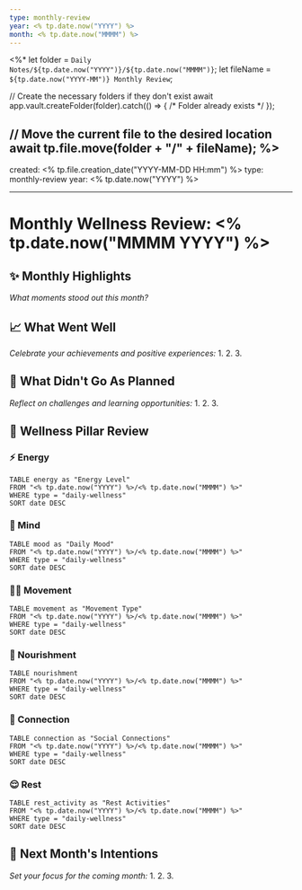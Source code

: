 ```yaml
---
type: monthly-review
year: <% tp.date.now("YYYY") %>
month: <% tp.date.now("MMMM") %>
---
```

<%*
let folder = `Daily Notes/${tp.date.now("YYYY")}/${tp.date.now("MMMM")}`;
let fileName = `${tp.date.now("YYYY-MM")} Monthly Review`;

// Create the necessary folders if they don't exist
await app.vault.createFolder(folder).catch(() => { /* Folder already exists */ });

// Move the current file to the desired location
await tp.file.move(folder + "/" + fileName);
%>
---
created: <% tp.file.creation_date("YYYY-MM-DD HH:mm") %>
type: monthly-review
year: <% tp.date.now("YYYY") %>

---
# Monthly Wellness Review: <% tp.date.now("MMMM YYYY") %>

## ✨ Monthly Highlights
*What moments stood out this month?*


## 📈 What Went Well
*Celebrate your achievements and positive experiences:*
1. 
2. 
3. 


## 🤔 What Didn't Go As Planned
*Reflect on challenges and learning opportunities:*
1. 
2. 
3. 


## 🌟 Wellness Pillar Review

### ⚡ Energy
```dataview
TABLE energy as "Energy Level"
FROM "<% tp.date.now("YYYY") %>/<% tp.date.now("MMMM") %>"
WHERE type = "daily-wellness"
SORT date DESC
```

### 🧠 Mind
```dataview
TABLE mood as "Daily Mood"
FROM "<% tp.date.now("YYYY") %>/<% tp.date.now("MMMM") %>"
WHERE type = "daily-wellness"
SORT date DESC
```

### 🏃‍♂️ Movement
```dataview
TABLE movement as "Movement Type"
FROM "<% tp.date.now("YYYY") %>/<% tp.date.now("MMMM") %>"
WHERE type = "daily-wellness"
SORT date DESC
```

### 🥗 Nourishment
```dataview
TABLE nourishment
FROM "<% tp.date.now("YYYY") %>/<% tp.date.now("MMMM") %>"
WHERE type = "daily-wellness"
SORT date DESC
```

### 🤝 Connection
```dataview
TABLE connection as "Social Connections"
FROM "<% tp.date.now("YYYY") %>/<% tp.date.now("MMMM") %>"
WHERE type = "daily-wellness"
SORT date DESC
```

### 😌 Rest
```dataview
TABLE rest_activity as "Rest Activities"
FROM "<% tp.date.now("YYYY") %>/<% tp.date.now("MMMM") %>"
WHERE type = "daily-wellness"
SORT date DESC
```

## 🎯 Next Month's Intentions
*Set your focus for the coming month:*
1. 
2. 
3.